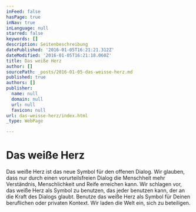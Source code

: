 ```yaml
---
inFeed: false
hasPage: true
inNav: true
inLanguage: null
starred: false
keywords: []
description: Seitenbeschreibung
datePublished: '2016-01-05T16:21:21.312Z'
dateModified: '2016-01-05T16:21:18.060Z'
title: Das weiße Herz
author: []
sourcePath: _posts/2016-01-05-das-weisse-herz.md
published: true
authors: []
publisher:
  name: null
  domain: null
  url: null
  favicon: null
url: das-weisse-herz/index.html
_type: WebPage

---
```

# Das weiße Herz

Das weiße Herz ist das neue Symbol für den offenen Dialog.
Wir glauben, dass nur durch einen vorurteilsfreien Dialog die Menschheit mehr Verständnis, Menschlichkeit und Reife erreichen kann. Wir schlagen vor, das weiße Herz als Symbol zu benutzen, das jeder benutzen kann, der an die Kraft des Dialogs glaubt.
Benutze das weiße Herz als Symbol für Deinen beruflichen oder privaten Kontext. Wir laden die Welt ein, sich zu beteiligen.